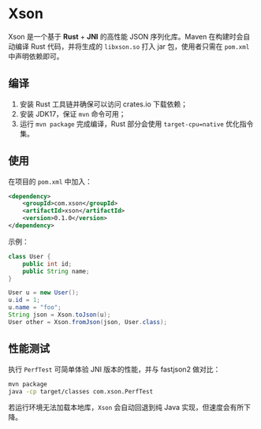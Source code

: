 # Xson
Xson 是一个基于 **Rust** + **JNI** 的高性能 JSON 序列化库。Maven 在构建时会自动编译 Rust 代码，并将生成的 `libxson.so` 打入 jar 包，使用者只需在 `pom.xml` 中声明依赖即可。

## 编译
1. 安装 Rust 工具链并确保可以访问 crates.io 下载依赖；
2. 安装 JDK17，保证 `mvn` 命令可用；
3. 运行 `mvn package` 完成编译，Rust 部分会使用 `target-cpu=native` 优化指令集。

## 使用
在项目的 `pom.xml` 中加入：
```xml
<dependency>
    <groupId>com.xson</groupId>
    <artifactId>xson</artifactId>
    <version>0.1.0</version>
</dependency>
```
示例：
```java
class User {
    public int id;
    public String name;
}

User u = new User();
u.id = 1;
u.name = "foo";
String json = Xson.toJson(u);
User other = Xson.fromJson(json, User.class);
```

## 性能测试
执行 `PerfTest` 可简单体验 JNI 版本的性能，并与 fastjson2 做对比：
```bash
mvn package
java -cp target/classes com.xson.PerfTest
```

若运行环境无法加载本地库，`Xson` 会自动回退到纯 Java 实现，但速度会有所下降。

